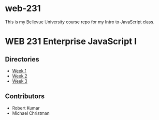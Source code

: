 # web-231
This is my Bellevue University course repo for my Intro to JavaScript class.
<h1>WEB 231 Enterprise JavaScript I</h1>
<h2>Directories</h2>
<ul>
  <li><a href="https://michaelchristman1999.github.io/web-231/week-1/">Week 1</a></li>
  <li><a href="https://michaelchristman1999.github.io/web-231/week-2/">Week 2</a></li>
  <li><a href="https://michaelchristman1999.github.io/web-231/week-3/">Week 3</a></li>
 </ul>
<h2>Contributors</h2>
<ul>
  <li>Robert Kumar</li>
  <li>Michael Christman</li>
 </ul>
